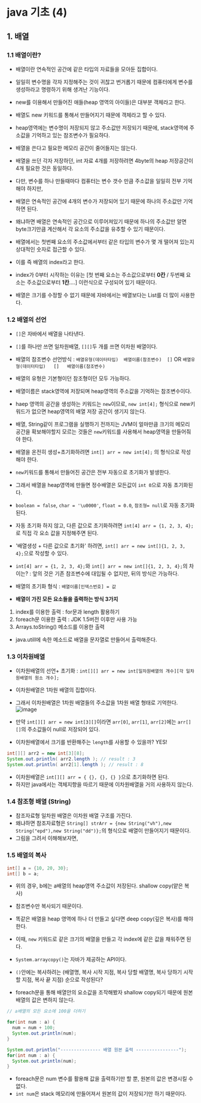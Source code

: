 # java 기초 (4)

## 1. 배열

### 1.1 배열이란?
- 배열이란 연속적인 공간에 같은 타입의 자료들을 모아둔 집합이다.
- 일일히 변수명을 각자 지정해주는 것이 귀찮고 번거롭기 때문에 컴퓨터에게 변수를 생성하라고 명령하기 위해 생겨난 기능이다.

- new를 이용해서 만들어진 애들(heap 영역의 아이들)은 대부분 객체라고 한다. 
- 배열도 new 키워드를 통해서 만들어지기 때문에 객체라고 할 수 있다.
- heap영역에는 변수명이 저장되지 않고 주소값만 저장되기 때문에, stack영역에 주소값을 기억하고 있는 참조변수가 필요하다.

- 배열을 쓴다고 필요한 메모리 공간이 줄어들지는 않는다. 
- 배열을 쓰던 각자 저장하던, int 자료 4개를 저장하려면 4byte의 heap 저장공간이 4개 필요한 것은 동일하다.
- 다만, 변수를 하나 만들때마다 컴퓨터는 변수 갯수 만큼 주소값을 일일히 전부 기억해야 하지만, 
- 배열은 연속적인 공간에 4개의 변수가 저장되어 있기 때문에 하나의 주소값만 기억하면 된다. 
- 왜냐하면 배열은 연속적인 공간으로 이루어져있기 때문에 하나의 주소값만 알면 byte크기만큼 계산해서 각 요소의 주소값을 유추할 수 있기 때문이다.

- 배열에서는 첫번째 요소의 주소값에서부터 같은 타입의 변수가 몇 개 떨어져 있는지 상대적인 숫자로 접근할 수 있다.
- 이를 즉 배열의 index라고 한다.
- index가 0부터 시작하는 이유는 [첫 번째 요소는 주소값으로부터 **0칸** / 두번째 요소는 주소값으로부터 **1칸**....] 이런식으로 구성되어 있기 때문이다.

- 배열은 크기를 수정할 수 없기 때문에 자바에서는 배열보다는 List를 더 많이 사용한다. 

### 1.2 배열의 선언
- `[]`은 자바에서 배열을 나타낸다. 
- `[]`를 하나만 쓰면 일차원배열, `[][]`두 개를 쓰면 이차원 배열이다. 

- 배열의 참조변수 선언방식 : `배열유형(데이터타입)  배열이름(참조변수)  []`   OR   `배열유형(데이터타입)   []   배열이름(참조변수)`

- 배열의 유형은 기본형이던 참조형이던 모두 가능하다. 
- 배열이름은 stack영역에 저장되며 heap영역의 주소값을 기억하는 참조변수이다. 


- haep 영역의 공간을 생성하는 키워드는 `new`이므로, `new int[4];` 형식으로 new키워드가 없으면 heap영역의 배열 저장 공간이 생기지 않는다.
- 배열, String같이 프로그램을 실행하기 전까지는 JVM이 얼마만큼 크기의 메모리 공간을 확보해야할지 모르는 것들은 `new`키워드를 사용해서 heap영역을 만들어줘야 한다. 
- 배열을 온전히 생성+초기화하려면 `int[] arr = new int[4];` 의 형식으로 작성해야 한다. 

- `new`키워드를 통해서 만들어진 공간은 전부 자동으로 초기화가 발생한다.
- 그래서 배열을 heap영역에 만들면 정수배열은 모든값이 `int 0`으로 자동 초기화된다. 
- `boolean = false`, `char = '\u0000'`, `float = 0.0`, `참조형= null`로 자동 초기화된다. 
- 자동 초기화 하지 않고, 다른 값으로 초기화하려면 `int[4] arr = {1, 2, 3, 4};`로 직접 각 요소 값을 지정해주면 된다.

- '배열생성 + 다른 값으로 초기화' 하려면, `int[] arr = new int[]{1, 2, 3, 4};`으로 작성할 수 있다.

- `int[4] arr = {1, 2, 3, 4};`와 `int[] arr = new int[]{1, 2, 3, 4};`의 차이는? : 앞의 것은 기존 참조변수에 대입될 수 없지만, 뒤의 방식은 가능하다.

- 배열의 초기화 형식 : `배열이름[인덱스번호] = 값`

- **배열이 가진 모든 요소들을 출력하는 방식 3가지**

1. index를 이용한 출력 : for문과 length 활용하기
2. foreach문 이용한 출력 : JDK 1.5버전 이후만 사용 가능
3. Arrays.toString() 메소드를 이용한 출력
  - java.utill에 속한 메소드로 배열을 문자열로 만들어서 출력해준다. 

### 1.3 이차원배열
- 이차원배열의 선언+ 초기화 : `int[][] arr = new int[일차원배열의 개수][각 일차원배열의 원소 개수];`
- 이차원배열은 1차원 배열의 집합이다. 
- 그래서 이차원배열은 1차원 배열들의 주소값을 1차원 배열 형태로 기억한다. 
![image](https://user-images.githubusercontent.com/77392444/110741940-d4a1ec00-8278-11eb-9d8c-c782981cd93a.png)

- 만약 `int[][] arr = new int[3][]`이라면  `arr[0]`, `arr[1]`, `arr[2]`에는 `arr[][]`의 주소값들이 null로 저장되어 있다. 

- 이차원배열에서 크기를 반환해주는 `length`를 사용할 수 있을까? YES!

```java
int[][] arr2 = new int[3][8];
System.out.println( arr2.length ); // result : 3
System.out.println( arr2[1].length ); // result : 8
```

- 이차원배열은 `int[][] arr = { {}, {}, {} }`으로 초기화하면 된다.
- 하지만 java에서는 객체지향을 따르기 때문에 이차원배열을 거의 사용하지 않는다. 


### 1.4 참조형 배열 (String)

- 참조자료형 일차원 배열은 이차원 배열 구조를 가진다.
- 왜냐하면 참조자료형은 `String[] strArr = {new String("vh"),new String("epd"),new String("dd")};`의 형식으로 배열이 만들어지기 때문이다.
- 그림을 그려서 이해해보자면,


### 1.5 배열의 복사

```java 
int[] a = {10, 20, 30};
int[] b = a;
```

- 위의 경우, b에는 a배열의 heap영역 주소값이 저장된다. shallow copy(얕은 복사)
- 참조변수만 복사되기 때문이다.

- 똑같은 배열을 heap 영역에 하나 더 만들고 싶다면 deep copy(깊은 복사)를 해야한다.
- 이때, `new` 키워드로 같은 크기의 배열을 만들고 각 index에 같은 값을 채워주면 된다. 

- `System.arraycopy()`는 자바가 제공하는 API이다. 
- `()`안에는 복사하려는 (배열명, 복사 시작 지점, 복사 당할 배열명, 복사 당하기 시작할 지점, 복사 끝 지점) 순으로 작성된다?

- foreach문을 통해 배열안의 요소값을 조작해봤자 shallow copy되기 때문에 원본 배열의 값은 변하지 않는다. 

```java
// a배열의 모든 요소에 100을 더하기

for(int num : a) {
  num = num + 100;
  System.out.println(num);
}

System.out.println("--------------- 배열 원본 출력 ----------------");
for(int num : a) {
  System.out.println(num);
}
```

- foreach문은 num 변수를 활용해 값을 출력하기만 할 뿐, 원본의 값은 변경시킬 수 없다.
- `int num`은 stack 메모리에 만들어져서 원본의 값이 저장되기만 하기 때문이다. 
